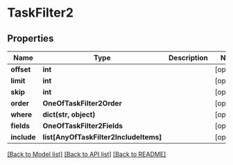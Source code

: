 # TaskFilter2

## Properties
Name | Type | Description | Notes
------------ | ------------- | ------------- | -------------
**offset** | **int** |  | [optional] 
**limit** | **int** |  | [optional] 
**skip** | **int** |  | [optional] 
**order** | **OneOfTaskFilter2Order** |  | [optional] 
**where** | **dict(str, object)** |  | [optional] 
**fields** | **OneOfTaskFilter2Fields** |  | [optional] 
**include** | **list[AnyOfTaskFilter2IncludeItems]** |  | [optional] 

[[Back to Model list]](../README.md#documentation-for-models) [[Back to API list]](../README.md#documentation-for-api-endpoints) [[Back to README]](../README.md)

